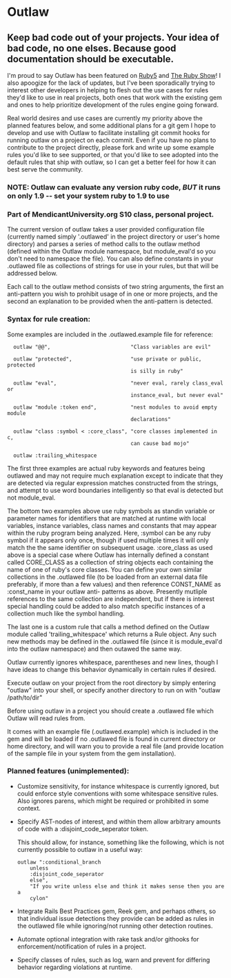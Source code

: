 # Outlaw

## Keep bad code out of your projects. Your idea of bad code, no one elses. Because good documentation should be executable.

I'm proud to say Outlaw has been featured on [Ruby5](http://ruby5.envylabs.com/episodes/315-episode-311-october-5th-2012/stories/2751-thank-you-for-listening-to-ruby5#story-9) and [The Ruby Show](http://rubyshow.com/episodes/197)!  I also apoogize for the lack of updates, but I've been sporadically trying to interest other developers in helping to flesh out the use cases for rules they'd like to use in real projects, both ones that work with the existing gem and ones to help prioritize development of the rules engine going forward.

Real world desires and use cases are currently my priority above the planned features below, and some additional plans for a git gem I hope to develop and use with Outlaw to facilitate installing git commit hooks for running outlaw on a project on each commit.  Even if you have no plans to contribute to the project directly, please fork and write up some example rules you'd like to see supported, or that you'd like to see adopted into the default rules that ship with outlaw, so I can get a better feel for how it can best serve the community.

### NOTE: Outlaw can evaluate any version ruby code, *BUT* it runs on only 1.9 -- set your system ruby to 1.9 to use

### Part of MendicantUniversity.org S10 class, personal project.

The current version of outlaw takes a user provided configuration file
(currently named simply '.outlawed' in the project directory or user's home
directory) and parses a series of method calls to the outlaw method (defined
within the Outlaw module namespace, but module_eval'd so you don't need to
namespace the file).  You can also define constants in your .outlawed file as
collections of strings for use in your rules, but that will be addressed below.

Each call to the outlaw method consists of two string arguments, the first an
anti-pattern you wish to prohibit usage of in one or more projects, and the
second an explanation to be provided when the anti-pattern is detected.

### Syntax for rule creation:

Some examples are included in the .outlawed.example file for reference:

      outlaw "@@",                          "Class variables are evil"

      outlaw "protected",                   "use private or public, protected
                                            is silly in ruby"

      outlaw "eval",                        "never eval, rarely class_eval or
                                            instance_eval, but never eval"

      outlaw "module :token end",           "nest modules to avoid empty module
                                            declarations"

      outlaw "class :symbol < :core_class", "core classes implemented in c,
                                            can cause bad mojo"

      outlaw :trailing_whitespace


The first three examples are actual ruby keywords and features being outlawed
and may not require much explanation except to indicate that they are detected
via regular expression matches constructed from the strings, and attempt to use
word boundaries intelligently so that eval is detected but not module_eval.

The bottom two examples above use ruby symbols as standin variable or
parameter names for identifiers that are matched at runtime with local
variables, instance variables, class names and constants that may appear
within the ruby program being analyzed.  Here, :symbol can be any ruby symbol
if it appears only once, though if used multiple times it will only match the
the same identifier on subsequent usage.  :core_class as used above is a
special case where Outlaw has internally defined a constant called CORE_CLASS
as a collection of string objects each containing the name of one of ruby's
core classes.  You can define your own similar collections in the .outlawed
file (to be loaded from an external data file preferably, if more than a few
values) and then reference CONST_NAME as :const_name in your outlaw anti-
patterns as above.  Presently mutliple references to the same collection
are independent, but if there is interest special handling could be added to
also match specific instances of a collection much like the symbol handling.

The last one is a custom rule that calls a method defined on the Outlaw
module called 'trailing_whitespace' which returns a Rule object.  Any
such new methods may be defined in the .outlawed file (since it is
module_eval'd into the outlaw namespace) and then outawed the same way.


Outlaw currently ignores whitespace, parentheses and new lines, though I have
ideas to change this behavior dynamically in certain rules if desired.

Execute outlaw on your project from the root directory by simply entering
"outlaw" into your shell, or specify another directory to run
on with "outlaw /path/to/dir"

Before using outlaw in a project you should create a .outlawed file which
Outlaw will read rules from.

It comes with an example file (.outlawed.example) which is included in the
gem and will be loaded if no .outlawed file is found in current directory or
home directory, and will warn you to provide a real file (and provide
location of the sample file in your system from the gem installation).

### Planned features (unimplemented):
* Customize sensitivity, for instance whitespace is currently ignored, but
could enforce style conventions with some whitespace sensitive rules.
Also ignores parens, which might be required or prohibited in some
context.
*   Specify AST-nodes of interest, and within them allow arbitrary amounts of
    code with a :disjoint_code_seperator token.

    This should allow, for instance, something like the following, which is not
    currently possible to outlaw in a useful way:

        outlaw ":conditional_branch
            unless
            :disjoint_code_seperator
            else",
            "If you write unless else and think it makes sense then you are a
            cylon"

* Integrate Rails Best Practices gem, Reek gem, and perhaps others, so that individual issue
detections they provide can be added as rules in the outlawed file while
ignoring/not running other detection routines.

* Automate optional integration with rake task and/or githooks for
enforcement/notification of rules in a project.

* Specify classes of rules, such as log, warn and prevent for differing behavior regarding violations at runtime.
